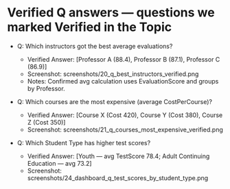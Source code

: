# Verified Q answers — questions we marked Verified in the Topic

- Q: Which instructors got the best average evaluations?
  - Verified Answer: [Professor A (88.4), Professor B (87.1), Professor C (86.9)]
  - Screenshot: screenshots/20_q_best_instructors_verified.png
  - Notes: Confirmed avg calculation uses EvaluationScore and groups by Professor.

- Q: Which courses are the most expensive (average CostPerCourse)?
  - Verified Answer: [Course X (Cost 420), Course Y (Cost 380), Course Z (Cost 350)]
  - Screenshot: screenshots/21_q_courses_most_expensive_verified.png

- Q: Which Student Type has higher test scores?
  - Verified Answer: [Youth — avg TestScore 78.4; Adult Continuing Education — avg 73.2]
  - Screenshot: screenshots/24_dashboard_q_test_scores_by_student_type.png
